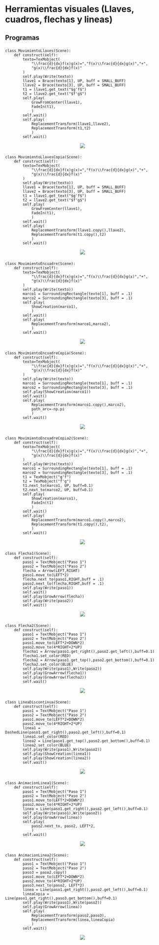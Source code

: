 # Herramientas visuales (Llaves, cuadros, flechas y lineas)
## Programas
### 
```python3
class MovimientoLlaves(Scene):
    def construct(self):
        texto=TexMobject(
            "\\frac{d}{dx}f(x)g(x)=","f(x)\\frac{d}{dx}g(x)","+",
            "g(x)\\frac{d}{dx}f(x)"
        )
        self.play(Write(texto))
        llave1 = Brace(texto[1], UP, buff = SMALL_BUFF)
        llave2 = Brace(texto[3], UP, buff = SMALL_BUFF)
        t1 = llave1.get_text("$g'f$")
        t2 = llave2.get_text("$f'g$")
        self.play(
            GrowFromCenter(llave1),
            FadeIn(t1),
            )
        self.wait()
        self.play(
        	ReplacementTransform(llave1,llave2),
        	ReplacementTransform(t1,t2)
        	)
        self.wait()
```
<p align="center"><img src ="/Español/4_herramientas_visuales/gifs/MovimientoLlaves.gif" /></p>

###
```python3
class MovimientoLlavesCopia(Scene):
    def construct(self):
        texto=TexMobject(
            "\\frac{d}{dx}f(x)g(x)=","f(x)\\frac{d}{dx}g(x)","+",
            "g(x)\\frac{d}{dx}f(x)"
        )
        self.play(Write(texto))
        llave1 = Brace(texto[1], UP, buff = SMALL_BUFF)
        llave2 = Brace(texto[3], UP, buff = SMALL_BUFF)
        t1 = llave1.get_text("$g'f$")
        t2 = llave2.get_text("$f'g$")
        self.play(
            GrowFromCenter(llave1),
            FadeIn(t1),
            )
        self.wait()
        self.play(
        	ReplacementTransform(llave1.copy(),llave2),
        	ReplacementTransform(t1.copy(),t2)
        	)
        self.wait()
```
<p align="center"><img src ="/Español/4_herramientas_visuales/gifs/MovimientoLlavesCopia.gif" /></p>

###
```python3
class MovimientoEncuadre(Scene):
    def construct(self):
        texto=TexMobject(
            "\\frac{d}{dx}f(x)g(x)=","f(x)\\frac{d}{dx}g(x)","+",
            "g(x)\\frac{d}{dx}f(x)"
        )
        self.play(Write(texto))
        marco1 = SurroundingRectangle(texto[1], buff = .1)
        marco2 = SurroundingRectangle(texto[3], buff = .1)
        self.play(
            ShowCreation(marco1),
            )
        self.wait()
        self.play(
        	ReplacementTransform(marco1,marco2),
        	)
        self.wait()
```
<p align="center"><img src ="/Español/4_herramientas_visuales/gifs/MovimientoEncuadre.gif" /></p>

###
```python3
class MovimientoEncuadreCopia(Scene):
    def construct(self):
        texto=TexMobject(
            "\\frac{d}{dx}f(x)g(x)=","f(x)\\frac{d}{dx}g(x)","+",
            "g(x)\\frac{d}{dx}f(x)"
        )
        self.play(Write(texto))
        marco1 = SurroundingRectangle(texto[1], buff = .1)
        marco2 = SurroundingRectangle(texto[3], buff = .1)
        self.play(ShowCreation(marco1))
        self.wait()
        self.play(
        	ReplacementTransform(marco1.copy(),marco2),
        	path_arc=-np.pi
        	)
        self.wait()
```
<p align="center"><img src ="/Español/4_herramientas_visuales/gifs/MovimientoEncuadreCopia.gif" /></p>

###
```python3
class MovimientoEncuadreCopia2(Scene):
    def construct(self):
        texto=TexMobject(
            "\\frac{d}{dx}f(x)g(x)=","f(x)\\frac{d}{dx}g(x)","+",
            "g(x)\\frac{d}{dx}f(x)"
        )
        self.play(Write(texto))
        marco1 = SurroundingRectangle(texto[1], buff = .1)
        marco2 = SurroundingRectangle(texto[3], buff = .1)
        t1 = TexMobject("g'f")
        t2 = TexMobject("f'g")
        t1.next_to(marco1, UP, buff=0.1)
        t2.next_to(marco2, UP, buff=0.1)
        self.play(
        	ShowCreation(marco1),
        	FadeIn(t1)
        	)
        self.wait()
        self.play(
        	ReplacementTransform(marco1.copy(),marco2),
        	ReplacementTransform(t1.copy(),t2),
        	)
        self.wait()
```
<p align="center"><img src ="/Español/4_herramientas_visuales/gifs/MovimientoEncuadreCopia2.gif" /></p>

###
```python3
class Flecha1(Scene):
	def construct(self):
		paso1 = TextMobject("Paso 1")
		paso2 = TextMobject("Paso 2")
		flecha = Arrow(LEFT,RIGHT)
		paso1.move_to(LEFT*2)
		flecha.next_to(paso1,RIGHT,buff = .1)
		paso2.next_to(flecha,RIGHT,buff = .1)
		self.play(Write(paso1))
		self.wait()
		self.play(GrowArrow(flecha))
		self.play(Write(paso2))
		self.wait()
```
<p align="center"><img src ="/Español/4_herramientas_visuales/gifs/Flecha1.gif" /></p>

###
```python3
class Flecha2(Scene):
	def construct(self):
		paso1 = TextMobject("Paso 1")
		paso2 = TextMobject("Paso 2")
		paso1.move_to(LEFT*2+DOWN*2)
		paso2.move_to(4*RIGHT+2*UP)
		flecha1 = Arrow(paso1.get_right(),paso2.get_left(),buff=0.1)
		flecha1.set_color(RED)
		flecha2 = Arrow(paso1.get_top(),paso2.get_bottom(),buff=0.1)
		flecha2.set_color(BLUE)
		self.play(Write(paso1),Write(paso2))
		self.play(GrowArrow(flecha1))
		self.play(GrowArrow(flecha2))
		self.wait()
```
<p align="center"><img src ="/Español/4_herramientas_visuales/gifs/Flecha2.gif" /></p>

###
```python3
class LineaDiscontinua(Scene):
	def construct(self):
		paso1 = TextMobject("Paso 1")
		paso2 = TextMobject("Paso 2")
		paso1.move_to(LEFT*2+DOWN*2)
		paso2.move_to(4*RIGHT+2*UP)
		linea1 = DashedLine(paso1.get_right(),paso2.get_left(),buff=0.1)
		linea1.set_color(RED)
		linea2 = Line(paso1.get_top(),paso2.get_bottom(),buff=0.1)
		linea2.set_color(BLUE)
		self.play(Write(paso1),Write(paso2))
		self.play(ShowCreation(linea1))
		self.play(ShowCreation(linea2))
		self.wait()
```
<p align="center"><img src ="/Español/4_herramientas_visuales/gifs/LineaDiscontinua.gif" /></p>

###
```python3
class AnimacionLinea1(Scene):
	def construct(self):
		paso1 = TextMobject("Paso 1")
		paso2 = TextMobject("Paso 2")
		paso1.move_to(LEFT*2+DOWN*2)
		paso2.move_to(4*RIGHT+2*UP)
		linea = Line(paso1.get_right(),paso2.get_left(),buff=0.1)
		self.play(Write(paso1),Write(paso2))
		self.play(GrowArrow(linea))
		self.play(
			paso2.next_to, paso2, LEFT*2,
			)
		self.wait()
```
<p align="center"><img src ="/Español/4_herramientas_visuales/gifs/AnimacionLinea1.gif" /></p>

###
```python3
class AnimacionLinea2(Scene):
	def construct(self):
		paso1 = TextMobject("Paso 1")
		paso2 = TextMobject("Paso 2")
		paso3 = paso2.copy()
		paso1.move_to(LEFT*2+DOWN*2)
		paso2.move_to(4*RIGHT+2*UP)
		paso3.next_to(paso2, LEFT*2)
		linea = Line(paso1.get_right(),paso2.get_left(),buff=0.1)
		lineaCopia = Line(paso1.get_right(),paso3.get_bottom(),buff=0.1)
		self.play(Write(paso1),Write(paso2))
		self.play(GrowArrow(linea))
		self.play(
			ReplacementTransform(paso2,paso3),
			ReplacementTransform(linea,lineaCopia)
			)
		self.wait()
```
<p align="center"><img src ="/Español/4_herramientas_visuales/gifs/AnimacionLinea2.gif" /></p>


